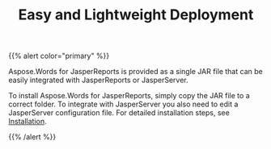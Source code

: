 ﻿---
title: Easy and Lightweight Deployment
articleTitle: Easy and Lightweight Deployment
linktitle: Easy and Lightweight Deployment
description: "Aspose.Words for JasperReports is provided as a single JAR file that can be easily integrated with JasperReports or JasperServer."
type: docs
weight: 40
url: /jasperreports/easy-and-lightweight-deployment/
---

{{% alert color="primary" %}} 

Aspose.Words for JasperReports is provided as a single JAR file that can be easily integrated with JasperReports or JasperServer.

To install Aspose.Words for JasperReports, simply copy the JAR file to a correct folder. To integrate with JasperServer you also need to edit a JasperServer configuration file. For detailed installation steps, see [Installation](/words/jasperreports/installation/). 

{{% /alert %}}
